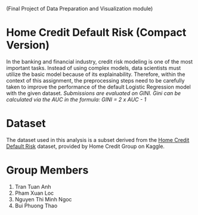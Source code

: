 (Final Project of Data Preparation and Visualization module)
# Home Credit Default Risk (Compact Version)
In the banking and financial industry, credit risk modeling is one of the most important tasks. Instead of using complex models, data scientists must utilize the basic model because of its explainability. Therefore, within the context of this assignment, the preprocessing steps need to be carefully taken to improve the performance of the default Logistic Regression model with the given dataset.
*Submissions are evaluated on GINI. Gini can be calculated via the AUC in the formula: GINI = 2 x AUC - 1*

# Dataset
The dataset used in this analysis is a subset derived from the [Home Credit Default Risk](https://www.kaggle.com/competitions/home-credit-default-risk) dataset, provided by Home Credit Group on Kaggle.

# Group Members
1. Tran Tuan Anh
2. Pham Xuan Loc
3. Nguyen Thi Minh Ngoc
4. Bui Phuong Thao
